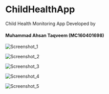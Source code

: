 # ChildHealthApp
Child Health Monitoring App
Developed by
#### Muhammad Ahsan Taqveem (MC160401698)

![Screenshot_1](https://github.com/johnyhawkahsan/55-ChildHealthApp-1/blob/master/app/src/main/res/drawable/screenshots/screenshot_1.png)

![Screenshot_2](https://github.com/johnyhawkahsan/55-ChildHealthApp-1/blob/master/app/src/main/res/drawable/screenshots/screenshot_2.png)

![Screenshot_3](https://github.com/johnyhawkahsan/55-ChildHealthApp-1/blob/master/app/src/main/res/drawable/screenshots/screenshot_3.png)

![Screenshot_4](https://github.com/johnyhawkahsan/55-ChildHealthApp-1/blob/master/app/src/main/res/drawable/screenshots/screenshot_4.png)

![Screenshot_5](https://github.com/johnyhawkahsan/55-ChildHealthApp-1/blob/master/app/src/main/res/drawable/screenshots/screenshot_5.png)

